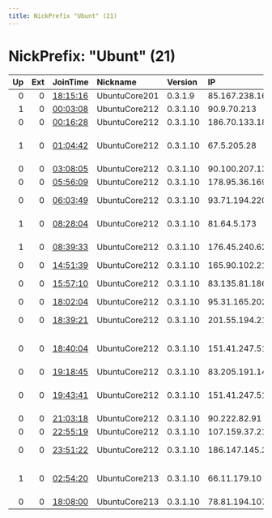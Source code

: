 ```yaml
---
title: NickPrefix "Ubunt" (21)
---
```


# NickPrefix: "Ubunt" (21)

|   Up |   Ext | JoinTime                                                                                            | Nickname      | Version   | IP              | AS                                | CC   |   ORp |   Dirp | OS    | Contact   |   eFamMembers |
|-----:|------:|:----------------------------------------------------------------------------------------------------|:--------------|:----------|:----------------|:----------------------------------|:-----|------:|-------:|:------|:----------|--------------:|
|    0 |     0 | [18:15:16](https://metrics.torproject.org/rs.html#details/3B5848078B71D1613BBA406626CFEFC848671AD9) | UbuntuCore201 | 0.3.1.9   | 85.167.238.162  | Telenor Norge AS                  | no   | 45469 |      0 | Linux | None      |             1 |
|    1 |     0 | [00:03:08](https://metrics.torproject.org/rs.html#details/5F5D50C9AEC7FF15B461E2742458D7F70EAEA40E) | UbuntuCore212 | 0.3.1.10  | 90.9.70.213     | Orange                            | fr   | 41213 |      0 | Linux | None      |             1 |
|    0 |     0 | [00:16:28](https://metrics.torproject.org/rs.html#details/212DCE3D412B19B789043EEE8DE16FFE1D3EE10C) | UbuntuCore212 | 0.3.1.10  | 186.70.133.182  | Satnet                            | ec   | 46359 |      0 | Linux | None      |             1 |
|    1 |     0 | [01:04:42](https://metrics.torproject.org/rs.html#details/CF98D4D89B4E4045DDF8F1FC742028796B1C0E25) | UbuntuCore212 | 0.3.1.10  | 67.5.205.28     | Qwest Communications Company, LLC | us   | 43701 |      0 | Linux | None      |             1 |
|    0 |     0 | [03:08:05](https://metrics.torproject.org/rs.html#details/CDF8DD5BA089CF9002290E89332EA548B0B5B8FF) | UbuntuCore212 | 0.3.1.10  | 90.100.207.13   | Orange                            | fr   | 39019 |      0 | Linux | None      |             1 |
|    0 |     0 | [05:56:09](https://metrics.torproject.org/rs.html#details/58290FF90402F16115AF3FDEEA016A55BFF54D1A) | UbuntuCore212 | 0.3.1.10  | 178.95.36.169   | PJSC Ukrtelecom                   | ua   | 43819 |      0 | Linux | None      |             1 |
|    0 |     0 | [06:03:49](https://metrics.torproject.org/rs.html#details/807F72FC182AF6D60CAA502961CD22B179659B1E) | UbuntuCore212 | 0.3.1.10  | 93.71.194.220   | Vodafone Italia S.p.A.            | it   | 37133 |      0 | Linux | None      |             1 |
|    1 |     0 | [08:28:04](https://metrics.torproject.org/rs.html#details/DCB896DEA36CE54FF15FCC8FA3E01199BB5F387E) | UbuntuCore212 | 0.3.1.10  | 81.64.5.173     | NC Numericable S.A.               | fr   | 41965 |      0 | Linux | None      |             1 |
|    1 |     0 | [08:39:33](https://metrics.torproject.org/rs.html#details/68F9094C67B87BAA9FFF561A419EF5DB243AB84C) | UbuntuCore212 | 0.3.1.10  | 176.45.240.62   | Saudi Telecom Company JSC         | sa   | 33236 |      0 | Linux | None      |             1 |
|    0 |     0 | [14:51:39](https://metrics.torproject.org/rs.html#details/66F6F63A38D8AB2B818EED940860DE644F8DA2AC) | UbuntuCore212 | 0.3.1.10  | 165.90.102.210  | CV-Multimedia                     | cv   | 35863 |      0 | Linux | None      |             1 |
|    0 |     0 | [15:57:10](https://metrics.torproject.org/rs.html#details/585C22DCDA4BC81A03781930DB20EED50549009D) | UbuntuCore212 | 0.3.1.10  | 83.135.81.186   | 1&amp;1 Versatel Deutschland GmbH | de   | 40769 |      0 | Linux | None      |             1 |
|    0 |     0 | [18:02:04](https://metrics.torproject.org/rs.html#details/8C6D200E6E465EACEB71512F5282B88C5DB3E10A) | UbuntuCore212 | 0.3.1.10  | 95.31.165.202   | VimpelCom                         | ru   | 35608 |      0 | Linux | None      |             1 |
|    0 |     0 | [18:39:21](https://metrics.torproject.org/rs.html#details/ABE62761F529C7DD217EBA4BA88A58E42DF5A4D5) | UbuntuCore212 | 0.3.1.10  | 201.55.194.21   | Souza&amp;Santiago Ltda           | br   | 39893 |      0 | Linux | None      |             1 |
|    0 |     0 | [18:40:04](https://metrics.torproject.org/rs.html#details/9CE5B362903D00F9C6BA7B21D38DAC913FC80C54) | UbuntuCore212 | 0.3.1.10  | 151.41.247.51   | Wind Telecomunicazioni SpA        | it   | 41422 |      0 | Linux | None      |             1 |
|    0 |     0 | [19:18:45](https://metrics.torproject.org/rs.html#details/BD1DA4DD7C3FFB3A79273EEC18A153F00D4D2095) | UbuntuCore212 | 0.3.1.10  | 83.205.191.146  | Orange                            | fr   | 43162 |      0 | Linux | None      |             1 |
|    0 |     0 | [19:43:41](https://metrics.torproject.org/rs.html#details/B8B3C6C23B0F4F7A0BC958D443A764D008823D3E) | UbuntuCore212 | 0.3.1.10  | 151.41.247.51   | Wind Telecomunicazioni SpA        | it   | 45166 |      0 | Linux | None      |             1 |
|    0 |     0 | [21:03:18](https://metrics.torproject.org/rs.html#details/F30387BD09E8666CCF80EFB03A91E9695DB0806B) | UbuntuCore212 | 0.3.1.10  | 90.222.82.91    | Sky UK Limited                    | gb   | 36039 |      0 | Linux | None      |             1 |
|    0 |     0 | [22:55:19](https://metrics.torproject.org/rs.html#details/6557D1F180EE6ABA221E9198D0492183F8AC7F86) | UbuntuCore212 | 0.3.1.10  | 107.159.37.211  | EBOX                              | ca   | 34113 |      0 | Linux | None      |             1 |
|    0 |     0 | [23:51:22](https://metrics.torproject.org/rs.html#details/4C1ACB18791C245CED0B98C2A6CA7CD15D3CA12C) | UbuntuCore212 | 0.3.1.10  | 186.147.145.212 | Telmex Colombia S.A.              | co   | 33427 |      0 | Linux | None      |             1 |
|    1 |     0 | [02:54:20](https://metrics.torproject.org/rs.html#details/C0BCE3E0A7FD57F4062AE88A3EAF3D40263A580D) | UbuntuCore213 | 0.3.1.10  | 66.11.179.10    | DISTRIBUTEL COMMUNICATIONS LTD.   | ca   | 35593 |      0 | Linux | None      |             1 |
|    0 |     0 | [18:08:00](https://metrics.torproject.org/rs.html#details/51F43188603FF4C99344C860A1FFDF2D4E6A6E7F) | UbuntuCore213 | 0.3.1.10  | 78.81.194.107   | PJSC Rostelecom                   | ru   | 42813 |      0 | Linux | None      |             1 |
